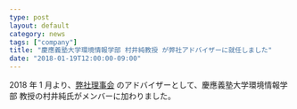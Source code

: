 ```yaml
---
type: post
layout: default
category: news
tags: ["company"]
title: "慶應義塾大学環境情報学部 村井純教授 が弊社アドバイザーに就任しました"
date: "2018-01-19T12:00:00-09:00"
---
```

2018 年 1 月より、[弊社理事会](https://www.webdino.org/about/leadership/) のアドバイザーとして、慶應義塾大学環境情報学部 教授の村井純氏がメンバーに加わりました。
